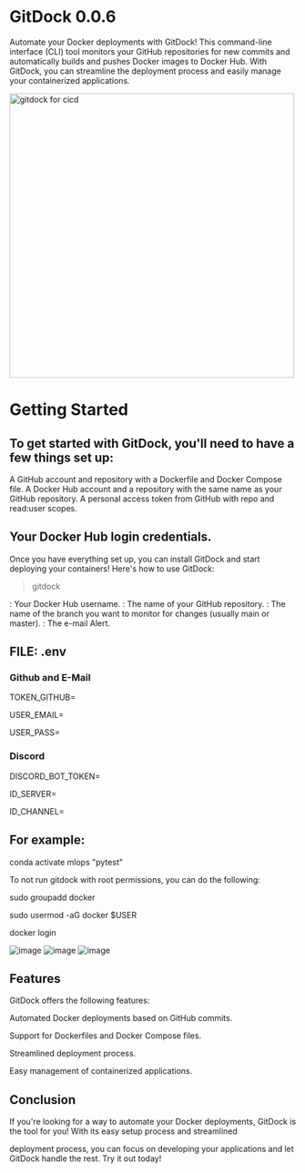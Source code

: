 
# GitDock 0.0.6
Automate your Docker deployments with GitDock! This command-line interface (CLI) tool monitors your GitHub repositories for new commits and automatically builds and pushes Docker images to Docker Hub. With GitDock, you can streamline the deployment process and easily manage your containerized applications.


<img src="https://miro.medium.com/v2/resize:fit:640/format:webp/1*YpIbJwWxQgNl2BEozZ4FZQ.png" alt="gitdock for cicd" width="500" height="500">

# Getting Started
## To get started with GitDock, you'll need to have a few things set up:

A GitHub account and repository with a Dockerfile and Docker Compose file.
A Docker Hub account and a repository with the same name as your GitHub repository.
A personal access token from GitHub with repo and read:user scopes.

## Your Docker Hub login credentials.
Once you have everything set up, you can install GitDock and start deploying your containers! Here's how to use GitDock:


> gitdock  <user> <repo> <branch> <email-alert>

<user>: Your Docker Hub username.
<repo>: The name of your GitHub repository.
<branch>: The name of the branch you want to monitor for changes (usually main or master).
<e-mail>: The e-mail Alert.

## FILE: .env


### Github and E-Mail ####

TOKEN_GITHUB=

USER_EMAIL=

USER_PASS=

### Discord ####

DISCORD_BOT_TOKEN=

ID_SERVER=

ID_CHANNEL=
  
## For example:

conda activate mlops  "pytest"

To not run gitdock with root permissions, you can do the following:

sudo groupadd docker

sudo usermod -aG docker $USER

docker login

![image](https://user-images.githubusercontent.com/4398830/233807866-225dd44c-cc16-4140-b4cb-d590ae79ac6b.png)
![image](https://user-images.githubusercontent.com/4398830/233482186-cbb173f7-635b-459a-a2d7-396cf46c5500.png)
![image](https://user-images.githubusercontent.com/4398830/233482379-d484e385-bc7d-455a-b8c1-ac506f0a1990.png)



## Features
GitDock offers the following features:

Automated Docker deployments based on GitHub commits.

Support for Dockerfiles and Docker Compose files.

Streamlined deployment process.

Easy management of containerized applications.

## Conclusion
If you're looking for a way to automate your Docker deployments, GitDock is the tool for you! With its easy setup process and streamlined 

deployment process, you can focus on developing your applications and let GitDock handle the rest. Try it out today!


